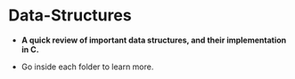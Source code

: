 # Data-Structures
* **A quick review of important data structures, and their implementation in C.**

* Go inside each folder to learn more.
